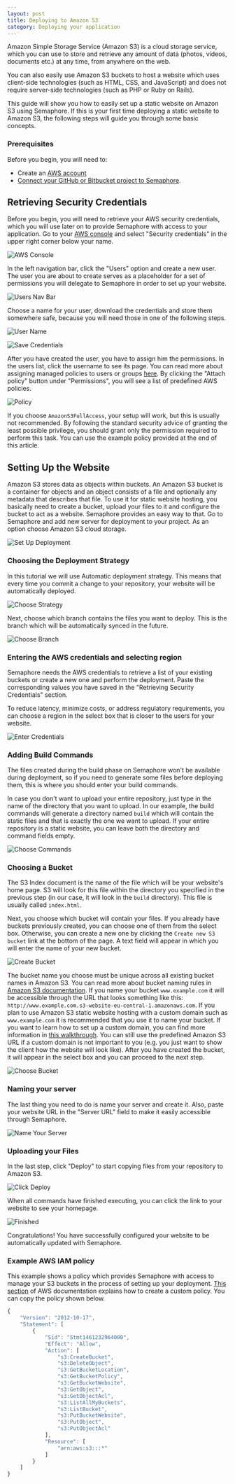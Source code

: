 ```yaml
---
layout: post
title: Deploying to Amazon S3
category: Deploying your application
---
```


Amazon Simple Storage Service (Amazon S3) is a cloud storage service, which
you can use to store and retrieve any amount of data
(photos, videos, documents etc.) at any time, from anywhere on the web.

You can also easily use Amazon S3 buckets to host a website which uses
client-side technologies (such as HTML, CSS, and JavaScript)
and does not require server-side technologies (such as PHP or Ruby on Rails).

This guide will show you how to easily set up a static website
on Amazon S3 using Semaphore. If this is your first time deploying
a static website to Amazon S3, the following steps will guide you
through some basic concepts.

### Prerequisites
Before you begin, you will need to:
* Create an [AWS account](http://aws.amazon.com/)
* [Connect your GitHub or Bitbucket project to Semaphore](/docs/adding-github-bitbucket-project-to-semaphore.html).

## Retrieving Security Credentials
Before you begin, you will need to retrieve your AWS security credentials,
which you will use later on to provide Semaphore with access to your
application. Go to your [AWS console](http://aws.amazon.com/) and select
"Security credentials" in the upper right corner below your name.

![AWS Console](https://d2l3jyjp24noqc.cloudfront.net/uploads/image/img/166/01_aws_console.png)

In the left navigation bar, click the "Users" option and create a new user.
The user you are about to create serves as a placeholder for a
set of permissions you will delegate to Semaphore in order to set up
your website.

![Users Nav Bar](https://d2l3jyjp24noqc.cloudfront.net/uploads/image/img/167/02_users_nav_bar.png)

Choose a name for your user, download the credentials and
store them somewhere safe, because you will need those in one of the
following steps.

![User Name](https://d2l3jyjp24noqc.cloudfront.net/uploads/image/img/171/03_name_the_user.png)

![Save Credentials](https://d2l3jyjp24noqc.cloudfront.net/uploads/image/img/169/031_save_credentials.png)

After you have created the user, you have to assign him the permissions.
In the users list, click the username to see its page. You can read more
about assigning managed policies to users or groups
[here](http://docs.aws.amazon.com/IAM/latest/UserGuide/introduction_access-management.html#intro-access-users).
By clicking the "Attach policy" button under "Permissions", you will see
a list of predefined AWS policies.

![Policy](https://d2l3jyjp24noqc.cloudfront.net/uploads/image/img/170/04_attach_policy.png)

If you choose `AmazonS3FullAccess`,
your setup will work, but this is usually not recommended. By following
the standard security advice of granting the least possible privilege,
you should grant only the permission required to perform this task.
You can use the example policy provided at the end of this article.

## Setting Up the Website
Amazon S3 stores data as objects within buckets. An Amazon S3 bucket is a
container for objects and an object consists of a file
and optionally any metadata that describes that file.
To use it for static website hosting, you basically need to create a bucket,
upload your files to it and configure the bucket to act as a website.
Semaphore provides an easy way to that. Go to Semaphore and add new server
for deployment to your project. As an option choose Amazon S3 cloud storage.

![Set Up Deployment](https://d2l3jyjp24noqc.cloudfront.net/uploads/image/img/182/01_choose_deployment_option.png)

### Choosing the Deployment Strategy
In this tutorial we will use Automatic deployment strategy. This means that
every time you commit a change to your repository, your website will be
automatically deployed.

![Choose Strategy](https://d2l3jyjp24noqc.cloudfront.net/uploads/image/img/173/02_strategy.png)

Next, choose which branch contains the files you want to deploy. This
is the branch which will be automatically synced in the future.

![Choose Branch](https://d2l3jyjp24noqc.cloudfront.net/uploads/image/img/174/03_branch.png)

### Entering the AWS credentials and selecting region

Semaphore needs the AWS credentials to retrieve a list of your existing buckets
or create a new one and perform the deployment. Paste the corresponding
values you have saved in the "Retrieving Security Credentials" section.

To reduce latency, minimize costs, or address regulatory requirements,
you can choose a region in the select box that is closer to the users for your
website.

![Enter Credentials](https://d2l3jyjp24noqc.cloudfront.net/uploads/image/img/175/04_credentials.png)

### Adding Build Commands
The files created during the build phase on Semaphore won't be available
during deployment, so if you need to generate some files before deploying
them, this is where you should enter your build commands.

In case you don't want to upload your entire repository, just type in the
name of the directory that you want to upload. In our example, the build commands
will generate a directory named `build` which will contain the static files
and that is exactly the one we want to upload.
If your entire repository is a static website, you can leave both the
directory and command fields empty.

![Choose Commands](https://d2l3jyjp24noqc.cloudfront.net/uploads/image/img/176/041_commands.png)

### Choosing a Bucket
The S3 Index document is the name of the file which will be your website's
home page. S3 will look for this file within the directory you specified
in the previous step (in our case, it will look in the `build` directory).
This file is usually called `index.html`.

Next, you choose which bucket will contain your files. If you already have
buckets previously created, you can choose one of them from the select box.
Otherwise, you can create a new one by clicking the `Create new S3 bucket`
link at the bottom of the page. A text field will appear in which you will
enter the name of your new bucket.

![Create Bucket](https://d2l3jyjp24noqc.cloudfront.net/uploads/image/img/177/05_create_bucket.png)

The bucket name you choose must be unique across all existing bucket names
in Amazon S3. You can read more about bucket naming rules in
[Amazon S3 documentation](http://docs.aws.amazon.com/AmazonS3/latest/dev/BucketRestrictions.html).
If you name your bucket `www.example.com` it will be accessible
through the URL that looks something like this:
`http://www.example.com.s3-website-eu-central-1.amazonaws.com`.
If you plan to use Amazon S3 static website hosting with a custom domain
such as `www.example.com` it is recommended that you use it to name
your bucket. If you want to learn how to set up a custom domain, you can
find more information in [this walkthrough](http://docs.aws.amazon.com/AmazonS3/latest/dev/website-hosting-custom-domain-walkthrough.html).
You can still use the predefined Amazon S3 URL if a custom domain
is not important to you (e.g. you just want to show the client how the
website will look like). After you have created the bucket, it will appear
in the select box and you can proceed to the next step.

![Choose Bucket](https://d2l3jyjp24noqc.cloudfront.net/uploads/image/img/178/06_choose_bucket.png)

### Naming your server
The last thing you need to do is name your server and create it.
Also, paste your website URL in the "Server URL" field to make it easily
accessible through Semaphore.

![Name Your Server](https://d2l3jyjp24noqc.cloudfront.net/uploads/image/img/179/07_name_server.png)

### Uploading your Files
In the last step, click "Deploy" to start copying files from your
repository to Amazon S3.

![Click Deploy](https://d2l3jyjp24noqc.cloudfront.net/uploads/image/img/180/08_click_deploy.png)

When all commands have finished executing,
you can click the link to your website to see your homepage.

![Finished](https://d2l3jyjp24noqc.cloudfront.net/uploads/image/img/181/091_finished.png)

Congratulations! You have successfully configured your website to be
automatically updated with Semaphore.

### Example AWS IAM policy
This example shows a policy which provides Semaphore with access to manage your
S3 buckets in the process of setting up your deployment. [This
section](http://docs.aws.amazon.com/IAM/latest/UserGuide/access_policies_managed-using.html#create-managed-policy-console)
of AWS documentation explains how to create a custom policy. You can copy the
policy shown below.

```javascript
{
    "Version": "2012-10-17",
    "Statement": [
        {
            "Sid": "Stmt1461232964000",
            "Effect": "Allow",
            "Action": [
                "s3:CreateBucket",
                "s3:DeleteObject",
                "s3:GetBucketLocation",
                "s3:GetBucketPolicy",
                "s3:GetBucketWebsite",
                "s3:GetObject",
                "s3:GetObjectAcl",
                "s3:ListAllMyBuckets",
                "s3:ListBucket",
                "s3:PutBucketWebsite",
                "s3:PutObject",
                "s3:PutObjectAcl"
            ],
            "Resource": [
                "arn:aws:s3:::*"
            ]
        }
    ]
}
```
